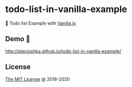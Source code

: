# todo-list-in-vanilla-example

:ledger: Todo list Example with [Vanilla.js](https://github.com/piecioshka/vanilla.js)

## Demo 🚀

<http://piecioshka.github.io/todo-list-in-vanilla-example/>

## License

[The MIT License](http://piecioshka.mit-license.org) @ 2018-2020
